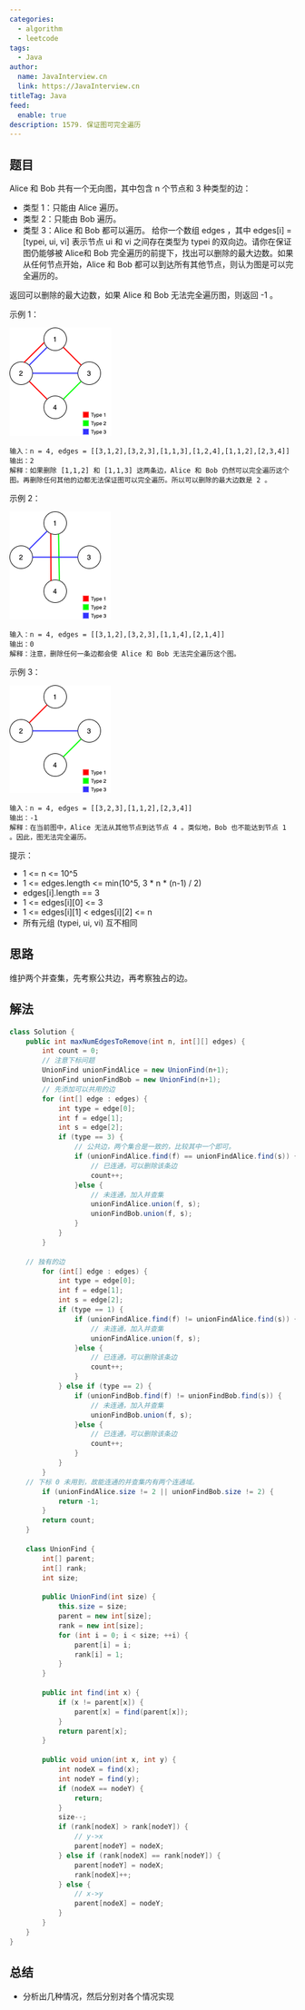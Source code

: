 ```yaml
---
categories: 
  - algorithm
  - leetcode
tags: 
  - Java
author: 
  name: JavaInterview.cn
  link: https://JavaInterview.cn
titleTag: Java
feed: 
  enable: true
description: 1579. 保证图可完全遍历
---
```


## 题目

Alice 和 Bob 共有一个无向图，其中包含 n 个节点和 3  种类型的边：

* 类型 1：只能由 Alice 遍历。
* 类型 2：只能由 Bob 遍历。
* 类型 3：Alice 和 Bob 都可以遍历。
给你一个数组 edges ，其中 edges[i] = [typei, ui, vi] 表示节点 ui 和 vi 之间存在类型为 typei 的双向边。请你在保证图仍能够被 Alice和 Bob 完全遍历的前提下，找出可以删除的最大边数。如果从任何节点开始，Alice 和 Bob 都可以到达所有其他节点，则认为图是可以完全遍历的。

返回可以删除的最大边数，如果 Alice 和 Bob 无法完全遍历图，则返回 -1 。



示例 1：

![5510ex1.png](../../../media/pictures/leetcode/5510ex1.png)

    输入：n = 4, edges = [[3,1,2],[3,2,3],[1,1,3],[1,2,4],[1,1,2],[2,3,4]]
    输出：2
    解释：如果删除 [1,1,2] 和 [1,1,3] 这两条边，Alice 和 Bob 仍然可以完全遍历这个图。再删除任何其他的边都无法保证图可以完全遍历。所以可以删除的最大边数是 2 。
示例 2：

![5510ex2.png](../../../media/pictures/leetcode/5510ex2.png)

    输入：n = 4, edges = [[3,1,2],[3,2,3],[1,1,4],[2,1,4]]
    输出：0
    解释：注意，删除任何一条边都会使 Alice 和 Bob 无法完全遍历这个图。
示例 3：

![5510ex3.png](../../../media/pictures/leetcode/5510ex3.png)

    输入：n = 4, edges = [[3,2,3],[1,1,2],[2,3,4]]
    输出：-1
    解释：在当前图中，Alice 无法从其他节点到达节点 4 。类似地，Bob 也不能达到节点 1 。因此，图无法完全遍历。


提示：

* 1 <= n <= 10^5
* 1 <= edges.length <= min(10^5, 3 * n * (n-1) / 2)
* edges[i].length == 3
* 1 <= edges[i][0] <= 3
* 1 <= edges[i][1] < edges[i][2] <= n
* 所有元组 (typei, ui, vi) 互不相同

## 思路

维护两个并查集，先考察公共边，再考察独占的边。

## 解法
```java
class Solution {
    public int maxNumEdgesToRemove(int n, int[][] edges) {
        int count = 0;
        // 注意下标问题
        UnionFind unionFindAlice = new UnionFind(n+1);
        UnionFind unionFindBob = new UnionFind(n+1);
        // 先添加可以共用的边
        for (int[] edge : edges) {
            int type = edge[0];
            int f = edge[1];
            int s = edge[2];
            if (type == 3) {
                // 公共边，两个集合是一致的，比较其中一个即可。
                if (unionFindAlice.find(f) == unionFindAlice.find(s)) {
                    // 已连通，可以删除该条边
                    count++;
                }else {
                    // 未连通，加入并查集
                    unionFindAlice.union(f, s);
                    unionFindBob.union(f, s);
                }
            }
        }
        
	// 独有的边
        for (int[] edge : edges) {
            int type = edge[0];
            int f = edge[1];
            int s = edge[2];
            if (type == 1) {
                if (unionFindAlice.find(f) != unionFindAlice.find(s)) {
                    // 未连通，加入并查集
                    unionFindAlice.union(f, s);
                }else {
                    // 已连通，可以删除该条边
                    count++;
                }
            } else if (type == 2) {
                if (unionFindBob.find(f) != unionFindBob.find(s)) {
                    // 未连通，加入并查集
                    unionFindBob.union(f, s);
                }else {
                    // 已连通，可以删除该条边
                    count++;
                }
            }
        }
	// 下标 0 未用到，故能连通的并查集内有两个连通域。
        if (unionFindAlice.size != 2 || unionFindBob.size != 2) {
            return -1;
        }
        return count;
    }

    class UnionFind {
        int[] parent;
        int[] rank;
        int size;

        public UnionFind(int size) {
            this.size = size;
            parent = new int[size];
            rank = new int[size];
            for (int i = 0; i < size; ++i) {
                parent[i] = i;
                rank[i] = 1;
            }
        }

        public int find(int x) {
            if (x != parent[x]) {
                parent[x] = find(parent[x]);
            }
            return parent[x];
        }

        public void union(int x, int y) {
            int nodeX = find(x);
            int nodeY = find(y);
            if (nodeX == nodeY) {
                return;
            }
            size--;
            if (rank[nodeX] > rank[nodeY]) {
                // y->x
                parent[nodeY] = nodeX;
            } else if (rank[nodeX] == rank[nodeY]) {
                parent[nodeY] = nodeX;
                rank[nodeX]++;
            } else {
                // x->y
                parent[nodeX] = nodeY;
            }
        }
    }
}

```

## 总结

- 分析出几种情况，然后分别对各个情况实现 
